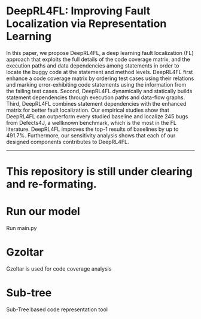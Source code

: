 # DeepRL4FL: Improving Fault Localization via Representation Learning

In this paper, we propose DeepRL4FL, a deep learning fault localization (FL) approach that exploits the full details of the code coverage matrix, and the execution paths and data dependencies among statements in order to locate the buggy
code at the statement and method levels. DeepRL4FL first enhance a code coverage matrix by ordering test cases using their relations and marking error-exhibiting code statements using the information from the failing test cases. Second,
DeepRL4FL dynamically and statically builds statement dependencies through execution paths and data-flow graphs. Third, DeepRL4FL combines statement dependencies with the enhanced matrix for better fault localization. Our empirical
studies show that DeepRL4FL can outperform every studied baseline and localize 245 bugs from Defects4J, a wellknown benchmark, which is the most in the FL literature. DeepRL4FL improves the top-1 results of baselines by up
to 491.7%. Furthermore, our sensitivity analysis shows that each of our designed components contributes to DeepRL4FL.

----------
# This repository is still under clearing and re-formating. 

# Run our model

Run main.py

# Gzoltar

Gzoltar is used for code coverage analysis

# Sub-tree

Sub-Tree based code representation tool

